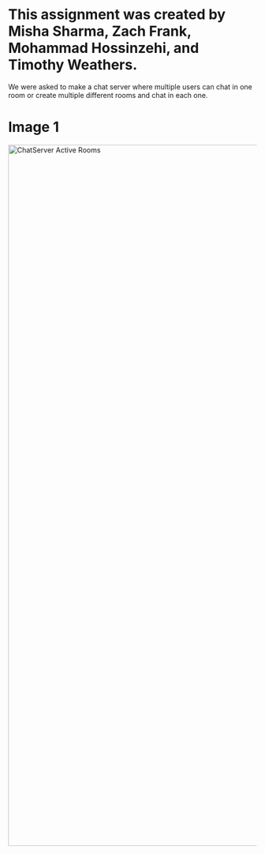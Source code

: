 # This assignment was created by Misha Sharma, Zach Frank, Mohammad Hossinzehi, and Timothy Weathers. 

We were asked to make a chat server where multiple users can chat in one room or create multiple different rooms and chat in each one. 

# Image 1
<img width="1420" alt="ChatServer Active Rooms" src="https://github.com/mishasharmaa/ChatServer/assets/148586686/71ac520c-f23e-4bcc-9edf-cb34e4166e5a">


